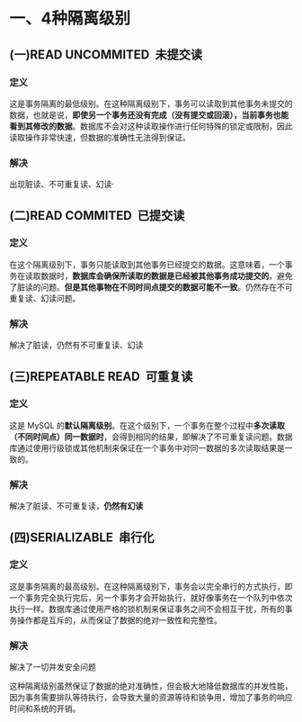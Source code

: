 # 一、4种隔离级别
 ## (一)READ UNCOMMITED  未提交读
###  定义

   这是事务隔离的最低级别。在这种隔离级别下，事务可以读取到其他事务未提交的数据，也就是说，**即使另一个事务还没有完成（没有提交或回滚），当前事务也能看到其修改的数据**。数据库不会对这种读取操作进行任何特殊的锁定或限制，因此读取操作非常快速，但数据的准确性无法得到保证。

 ### 解决

   出现脏读、不可重复读、幻读·


 ## (二)READ COMMITED  已提交读
  ### 定义

   在这个隔离级别下，事务只能读取到其他事务已经提交的数据。这意味着，一个事务在读取数据时，**数据库会确保所读取的数据是已经被其他事务成功提交的**，避免了脏读的问题。**但是其他事物在不同时间点提交的数据可能不一致**。仍然存在不可重复读、幻读问题。

  ### 解决

   解决了脏读，仍然有不可重复读、幻读


 ## (三)REPEATABLE READ  可重复读
  ### 定义
   这是 MySQL 的**默认隔离级别**。在这个级别下，一个事务在整个过程中**多次读取（不同时间点）同一数据时**，会得到相同的结果，即解决了不可重复读问题。数据库通过使用行级锁或其他机制来保证在一个事务中对同一数据的多次读取结果是一致的。
 
 ### 解决
   解决了脏读、不可重复读，**仍然有幻读**


 ## (四)SERIALIZABLE  串行化

 ### 定义
   这是事务隔离的最高级别。在这种隔离级别下，事务会以完全串行的方式执行，即一个事务完全执行完后，另一个事务才会开始执行，就好像事务在一个队列中依次执行一样。数据库通过使用严格的锁机制来保证事务之间不会相互干扰，所有的事务操作都是互斥的，从而保证了数据的绝对一致性和完整性。

 ### 解决
   解决了一切并发安全问题

   这种隔离级别虽然保证了数据的绝对准确性，但会极大地降低数据库的并发性能，因为事务需要排队等待执行，会导致大量的资源等待和锁争用，增加了事务的响应时间和系统的开销。

